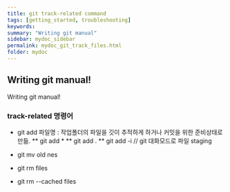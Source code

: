 ```yaml
---
title: git track-related command
tags: [getting_started, troubleshooting]
keywords:
summary: "Writing git manual"
sidebar: mydoc_sidebar
permalink: mydoc_git_track_files.html
folder: mydoc
---
```


## Writing git manual! 
Writing git manual! 

### track-related 명령어
 * git add 파일명 : 작업폴더의 파일을 깃이 추적하게 하거나 커밋을 위한 준비상태로 만듦.
  ** git add *
  ** git add .
  ** git add -i  // git 대화모드로 파일 staging
 
 
 * git mv old nes
 * git rm files
 * git rm --cached files